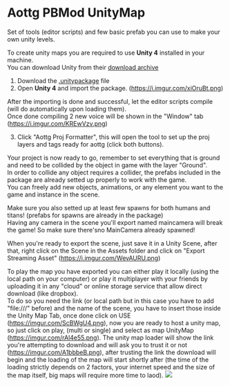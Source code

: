 # Aottg PBMod UnityMap

Set of tools (editor scripts) and few basic prefab you can use to make your own unity levels.

To create unity maps you are required to use <b>Unity 4</b> installed in your machine.<br/>
You can download Unity from their <a href = "https://unity3d.com/get-unity/download/archive"> download archive </a>

1) Download the <a href = "https://github.com/Mi-Sad/AottgUnityMap/raw/main/Aottg_PBMod_UnityMap_Tools.unitypackage">.unitypackage</a> file
2) Open <b>Unity 4</b> and import the package. (https://i.imgur.com/xiOruBt.png)

After the importing is done and successful, let the editor scripts compile (will do automatically upon loading them).<br/>
Once done compiling 2 new voice will be shown in the "Window" tab (https://i.imgur.com/KREwVzv.png)<br/>

3) Click "Aottg Proj Formatter", this will open the tool to set up the proj layers and tags ready for aottg (click both buttons).

Your project is now ready to go, remember to set everything that is ground and need to be collided by the object in game with the layer "Ground".<br/>
In order to collide any object requires a collider, the prefabs included in the package are already setted up properly to work with the game.<br/>
You can freely add new objects, animations, or any element you want to the game and instance in the scene.

Make sure you also setted up at least few spawns for both humans and titans! (prefabs for spawns are already in the package)<br/>
Having any camera in the scene you'll export named maincamera will break the game! So make sure there'sno MainCamera already spawned!

When you're ready to export the scene, just save it in a Unity Scene, after that, right click on the Scene in the Assets folder and click on "Export Streaming Asset" (https://i.imgur.com/WevAURU.png)

To play the map you have exported you can either play it locally (using the local path on your computer) or play it multiplayer with your friends 
by uploading it in any "cloud" or online storage service that allow direct download (like dropbox).<br/>
To do so you need the link (or local path but in this case you have to add "file:///" before) and the name of the scene, you have to insert those inside the Unity Map
Tab, once done click on USE (https://imgur.com/ScBWgU4.png), now you are ready to host a unity map, so just click on play, (multi or single) and select as map UnityMap (https://imgur.com/rAl4e55.png).
The unity map loader will show the link you're attempting to download and will ask you to trust it or not (https://imgur.com/A1bbbeB.png), after trusting the link the download will begin and the 
loading of the map will start shortly after (the time of the loading strictly depends on 2 factors, your internet speed and the size of the map itself, big maps will
require more time to laod).
<img src="https://imgur.com/1WI9fzH.png">
